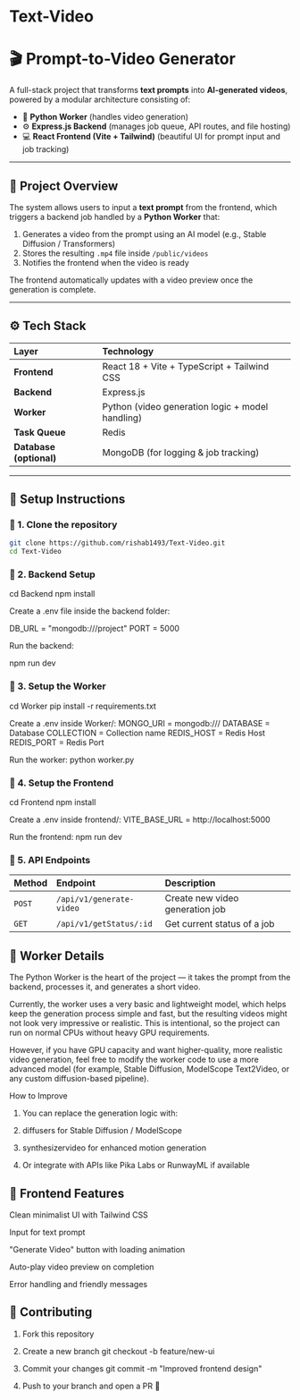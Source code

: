 # Text-Video

# 🎬 Prompt-to-Video Generator

A full-stack project that transforms **text prompts** into **AI-generated videos**, powered by a modular architecture consisting of:

- 🧠 **Python Worker** (handles video generation)
- ⚙️ **Express.js Backend** (manages job queue, API routes, and file hosting)
- 💻 **React Frontend (Vite + Tailwind)** (beautiful UI for prompt input and job tracking)

---

## 🧩 Project Overview

The system allows users to input a **text prompt** from the frontend, which triggers a backend job handled by a **Python Worker** that:

1. Generates a video from the prompt using an AI model (e.g., Stable Diffusion / Transformers)
2. Stores the resulting `.mp4` file inside `/public/videos`
3. Notifies the frontend when the video is ready

The frontend automatically updates with a video preview once the generation is complete.

---

## ⚙️ Tech Stack

| Layer                   | Technology                                       |
| :---------------------- | :----------------------------------------------- |
| **Frontend**            | React 18 + Vite + TypeScript + Tailwind CSS      |
| **Backend**             | Express.js                                       |
| **Worker**              | Python (video generation logic + model handling) |
| **Task Queue**          | Redis                                            |
| **Database (optional)** | MongoDB (for logging & job tracking)             |

---

## 🚀 Setup Instructions

### 🔹 1. Clone the repository

```bash
git clone https://github.com/rishab1493/Text-Video.git
cd Text-Video
```

### 🔹 2. Backend Setup

cd Backend
npm install

Create a .env file inside the backend folder:

DB_URL = "mongodb://<Your-Localhost>/project"
PORT = 5000

Run the backend:

npm run dev

### 🔹 3. Setup the Worker

cd Worker
pip install -r requirements.txt

Create a .env inside Worker/:
MONGO_URI = mongodb://<Your-Localhost>/
DATABASE = Database
COLLECTION = Collection name
REDIS_HOST = Redis Host
REDIS_PORT = Redis Port

Run the worker:
python worker.py

### 🔹 4. Setup the Frontend

cd Frontend
npm install

Create a .env inside frontend/:
VITE_BASE_URL = http://localhost:5000

Run the frontend:
npm run dev

### 🔹 5. API Endpoints

| Method | Endpoint                 | Description                     |
| :----- | :----------------------- | :------------------------------ |
| `POST` | `/api/v1/generate-video` | Create new video generation job |
| `GET`  | `/api/v1/getStatus/:id`  | Get current status of a job     |

## 🧠 Worker Details

The Python Worker is the heart of the project — it takes the prompt from the backend, processes it, and generates a short video.

Currently, the worker uses a very basic and lightweight model, which helps keep the generation process simple and fast, but the resulting videos might not look very impressive or realistic.
This is intentional, so the project can run on normal CPUs without heavy GPU requirements.

However, if you have GPU capacity and want higher-quality, more realistic video generation, feel free to modify the worker code to use a more advanced model (for example, Stable Diffusion, ModelScope Text2Video, or any custom diffusion-based pipeline).

How to Improve

1. You can replace the generation logic with:

2. diffusers for Stable Diffusion / ModelScope

3. synthesizervideo for enhanced motion generation

4. Or integrate with APIs like Pika Labs or RunwayML if available

## 🎨 Frontend Features

Clean minimalist UI with Tailwind CSS

Input for text prompt

"Generate Video" button with loading animation

Auto-play video preview on completion

Error handling and friendly messages

## 🤝 Contributing

1. Fork this repository

2. Create a new branch
   git checkout -b feature/new-ui

3. Commit your changes
   git commit -m "Improved frontend design"

4. Push to your branch and open a PR 🚀
